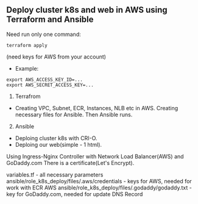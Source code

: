 ## **Deploy cluster k8s and web in AWS using Terraform and Ansible**

Need run only one command: 
```
terraform apply 
```
(need keys for AWS from your account)
- Example:
```
export AWS_ACCESS_KEY_ID=...
export AWS_SECRET_ACCESS_KEY=...
```

1. Terrafrom
- Creating VPC, Subnet, ECR, Instances, NLB etc in AWS. Creating necessary files for Ansible. Then Ansible runs.
2. Ansible
- Deploing cluster k8s with CRI-O.
- Deploing our web(simple - 1 html).


Using Ingress-Nginx Controller with Network Load Balancer(AWS) and GoDaddy.com
There is a certificate(Let's Encrypt). 

variables.tf - all necessary parameters
ansible/role_k8s_deploy/files/.aws/credentials - keys for AWS, needed for work with ECR AWS
ansible/role_k8s_deploy/files/.godaddy/godaddy.txt - key for GoDaddy.com, needed for update DNS Record
